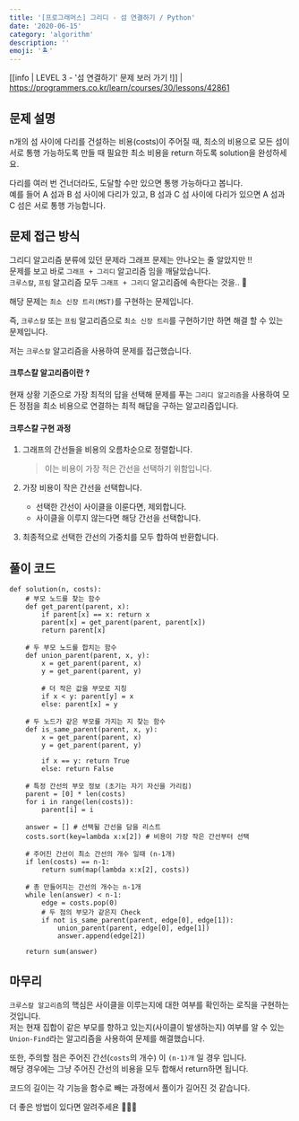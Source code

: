 ```yaml
---
title: '[프로그래머스] 그리디 - 섬 연결하기 / Python'
date: '2020-06-15'
category: 'algorithm'
description: ''
emoji: '🏝'
---
```


[[info | LEVEL 3 - '섬 연결하기' 문제 보러 가기 !]]
| https://programmers.co.kr/learn/courses/30/lessons/42861

## 문제 설명

n개의 섬 사이에 다리를 건설하는 비용(costs)이 주어질 때, 최소의 비용으로 모든 섬이 서로 통행 가능하도록 만들 때 필요한 최소 비용을 return 하도록 solution을 완성하세요.

다리를 여러 번 건너더라도, 도달할 수만 있으면 통행 가능하다고 봅니다.  
예를 들어 A 섬과 B 섬 사이에 다리가 있고, B 섬과 C 섬 사이에 다리가 있으면 A 섬과 C 섬은 서로 통행 가능합니다.

## 문제 접근 방식

그리디 알고리즘 분류에 있던 문제라 그래프 문제는 안나오는 줄 알았지만 !!  
문제를 보고 바로 `그래프 + 그리디` 알고리즘 임을 깨달았습니다.  
`크루스칼`, `프림` 알고리즘 모두 `그래프 + 그리디` 알고리즘에 속한다는 것을.. 🤭

해당 문제는 `최소 신장 트리(MST)`를 구현하는 문제입니다.

즉, `크루스칼` 또는 `프림` 알고리즘으로 `최소 신장 트리`를 구현하기만 하면 해결 할 수 있는 문제입니다.

저는 `크루스칼` 알고리즘을 사용하여 문제를 접근했습니다.

#### 크루스칼 알고리즘이란 ?

현재 상황 기준으로 가장 최적의 답을 선택해 문제를 푸는 `그리디 알고리즘`을 사용하여 모든 정점을 최소 비용으로 연결하는 최적 해답을 구하는 알고리즘입니다.

#### 크루스칼 구현 과정

1. 그래프의 간선들을 비용의 오름차순으로 정렬합니다.

   > 이는 비용이 가장 적은 간선을 선택하기 위함입니다.

2. 가장 비용이 작은 간선을 선택합니다.

   - 선택한 간선이 사이클을 이룬다면, 제외합니다.
   - 사이클을 이루지 않는다면 해당 간선을 선택합니다.

3. 최종적으로 선택한 간선의 가중치를 모두 합하여 반환합니다.

## 풀이 코드

```python:title=Python
def solution(n, costs):
    # 부모 노드를 찾는 함수
    def get_parent(parent, x):
        if parent[x] == x: return x
        parent[x] = get_parent(parent, parent[x])
        return parent[x]

    # 두 부모 노드를 합치는 함수
    def union_parent(parent, x, y):
        x = get_parent(parent, x)
        y = get_parent(parent, y)

        # 더 작은 값을 부모로 지칭
        if x < y: parent[y] = x
        else: parent[x] = y

    # 두 노드가 같은 부모를 가지는 지 찾는 함수
    def is_same_parent(parent, x, y):
        x = get_parent(parent, x)
        y = get_parent(parent, y)

        if x == y: return True
        else: return False

    # 특정 간선의 부모 정보 (초기는 자기 자신을 가리킴)
    parent = [0] * len(costs)
    for i in range(len(costs)):
        parent[i] = i

    answer = [] # 선택될 간선을 담을 리스트
    costs.sort(key=lambda x:x[2]) # 비용이 가장 작은 간선부터 선택

    # 주어진 간선이 최소 간선의 개수 일때 (n-1개)
    if len(costs) == n-1:
        return sum(map(lambda x:x[2], costs))

    # 총 만들어지는 간선의 개수는 n-1개
    while len(answer) < n-1:
        edge = costs.pop(0)
        # 두 점의 부모가 같은지 Check
        if not is_same_parent(parent, edge[0], edge[1]):
            union_parent(parent, edge[0], edge[1])
            answer.append(edge[2])

    return sum(answer)
```

## 마무리

`크루스칼 알고리즘`의 핵심은 사이클을 이루는지에 대한 여부를 확인하는 로직을 구현하는 것입니다.  
저는 현재 집합이 같은 부모를 향하고 있는지(사이클이 발생하는지) 여부를 알 수 있는 `Union-Find`라는 알고리즘을 사용하여 문제를 해결했습니다.

또한, 주의할 점은 주어진 간선(`costs`의 개수) 이 `(n-1)개` 일 경우 입니다.  
해당 경우에는 그냥 주어진 간선의 비용을 모두 합해서 return하면 됩니다.

코드의 길이는 각 기능을 함수로 빼는 과정에서 풀이가 길어진 것 같습니다.

더 좋은 방법이 있다면 알려주세욘 🙇🏻‍♂️
